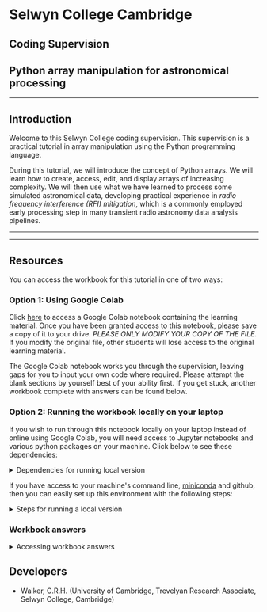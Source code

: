 # Selwyn College Cambridge
## Coding Supervision
## Python array manipulation for astronomical processing

___

## Introduction

Welcome to this Selwyn College coding supervision. This supervision is a practical tutorial in array manipulation using the Python programming language.

During this tutorial, we will introduce the concept of Python arrays. We will learn how to create, access, edit, and display arrays of increasing complexity. We will then use what we have learned to process some simulated astronomical data, developing practical experience in *radio frequency interference (RFI) mitigation*, which is a commonly employed early processing step in many transient radio astronomy data analysis pipelines.

___
___

## Resources

You can access the workbook for this tutorial in one of two ways:

### Option 1: Using Google Colab

Click [here](https://colab.research.google.com/drive/1GN1j9LozyvkM2tu1ouHsoAnreMzgwZe6?usp=sharing) to access a Google Colab notebook containing the learning material. Once you have been granted access to this notebook, please save a copy of it to your drive. *PLEASE ONLY MODIFY YOUR COPY OF THE FILE.* If you modify the original file, other students will lose access to the original learning material.

The Google Colab notebook works you through the supervision, leaving gaps for you to input your own code where required. Please attempt the blank sections by yourself best of your ability first. If you get stuck, another workbook complete with answers can be found below.

### Option 2: Running the workbook locally on your laptop

If you wish to run through this notebook locally on your laptop instead of online using Google Colab, you will need access to Jupyter notebooks and various python packages on your machine. Click below to see these dependencies:

<details>
<summary>Dependencies for running local version</summary>

- python=3.8
- numpy
- matplotlib
- astropy
- scipy
- jupyter
- ipython
- pip
- imageio

</details>

If you have access to your machine's command line, [miniconda](https://www.anaconda.com/docs/getting-started/miniconda/install) and github, then you can easily set up this environment with the following steps:

<details>
<summary>Steps for running a local version</summary>

- Open your command line and navigate to the directory you will use as your base directory using `cd`
- Within your base directory, git clone this repository: `>git clone https://github.com/mbcxqcw2/selwyn-array-supervision.git`
- Within your base directory, navigate to the repository's miniconda subdirectory: `>cd /selwyn-array-supervision/miniconda/`
- Create a [miniconda environment](https://docs.conda.io/projects/conda/en/stable/user-guide/tasks/manage-environments.html) using: `>conda env create -f selwyn_computing_env.yml`
- Activate the environment as instructed by minicondai
- From within the `/miniconda/` directory, navigate back to the subdirectory containing the workbooks: `>cd ../notebooks/`
- Within your `/notebooks/` directory, run: `>jupyter notebook` in your command line and open the url which is displayed
- Open `Workbook.ipynb`

</details>

### Workbook answers

<details>

<summary>Accessing workbook answers</summary>

- Option 1: [Click here](https://colab.research.google.com/drive/12K9c4n49qflT2b_10_X_tbFhBzDFUMRX?usp=sharing) to access a Google Colab notebook containing the complete workbook. DO NOT MODIFY ANY OF THE CODE IN THIS WORKBOOK! It should serve as a reference for your personal workbook only. Save a copy of this worked example into your drive. Then only run the copy.

- Alternatively, if you are running a local version of this tutorial, you can find a completed workbook in the `/notebooks/` directory. This completed workbook is called `Workbook_Answers.ipynb`.

</details>

## Developers

- Walker, C.R.H. (University of Cambridge, Trevelyan Research Associate, Selwyn College, Cambridge)
